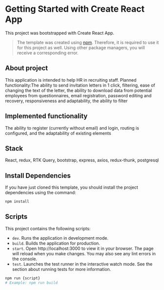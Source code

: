 # Getting Started with Create React App

This project was bootstrapped with Create React App.

> The template was created using [npm](https://www.npmjs.com/). Therefore, it is
> required to use it for this project as well. Using other package managers, you
> will receive a corresponding error.

## About project

This application is intended to help HR in recruiting staff.
Planned functionality:The ability to send invitation letters
in 1 click, filtering, ease of changing the text of the letter,
the ability to download data from potential employees from
questionnaires, email registration, password editing and recovery,
responsiveness and adaptability, the ability to filter

## Implemented functionality

The ability to register (currently without email) and login,
routing is configured, and the adaptability of existing elements

## Stack

React, redux, RTK Query, bootstrap, express, axios, redux-thunk, postgresql

## Install Dependencies

If you have just cloned this template, you should install the project
dependencies using the command:

```Bash
npm install
```

## Scripts

This project contains the following scripts:

- `dev`. Runs the application in development mode.
- `build`. Builds the application for production.
- `start`. Open http://localhost:3000 to view it in your browser. The page will reload when you make changes. You may also see any lint errors in the console.
- `test`. Launches the test runner in the interactive watch mode. See the section about running tests for more information.

```Bash
npm run {script}
# Example: npm run build
```
